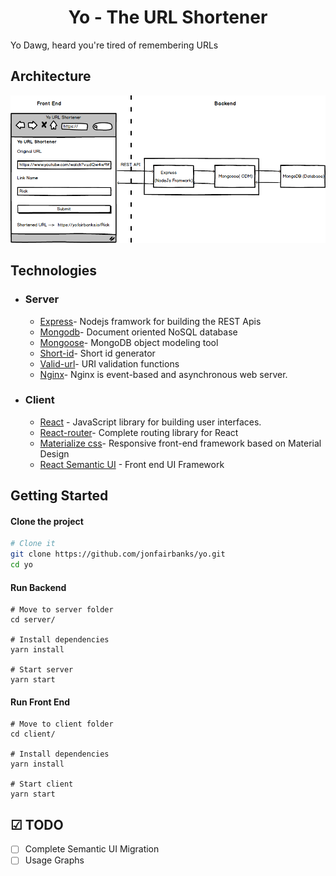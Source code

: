 <h1 align="center">
  Yo - The URL Shortener
</h1>

Yo Dawg, heard you're tired of remembering URLs

## Architecture

<img src="images/architecture.png" alt="architecture" />

## Technologies

- ### Server

  - [Express](https://expressjs.com/)- Nodejs framwork for building the REST Apis
  - [Mongodb](http://mongodb.com/)- Document oriented NoSQL database
  - [Mongoose](https://http://mongoosejs.com)- MongoDB object modeling tool
  - [Short-id](https://github.com/dylang/shortid)- Short id generator
  - [Valid-url](https://github.com/ogt/valid-url)- URI validation functions
  - [Nginx](https://www.nginx.com)- Nginx is event-based and asynchronous web server.

- ### Client

  - [React](https://reactjs.org/) - JavaScript library for building user interfaces.
  - [React-router](https://github.com/ReactTraining/react-router)- Complete routing library for React
  - [Materialize css](http://materializecss.com/)- Responsive front-end framework based on Material Design
  - [React Semantic UI](https://react.semantic-ui.com/) - Front end UI Framework

## Getting Started

#### Clone the project

```sh
# Clone it
git clone https://github.com/jonfairbanks/yo.git
cd yo
```

#### Run Backend

```
# Move to server folder
cd server/

# Install dependencies
yarn install

# Start server
yarn start
```

#### Run Front End

```
# Move to client folder
cd client/

# Install dependencies
yarn install

# Start client
yarn start
```

## ☑ TODO

- [ ] Complete Semantic UI Migration
- [ ] Usage Graphs
